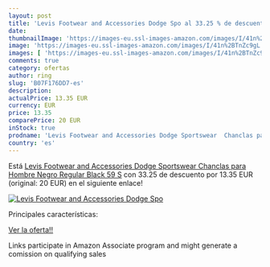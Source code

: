 ```yaml
---
layout: post
title: 'Levis Footwear and Accessories Dodge Spo al 33.25 % de descuento'
date: 
thumbnailImage: 'https://images-eu.ssl-images-amazon.com/images/I/41n%2BTnZc9gL._SL200_.jpg'
image: 'https://images-eu.ssl-images-amazon.com/images/I/41n%2BTnZc9gL._SL200_.jpg'
images: [ 'https://images-eu.ssl-images-amazon.com/images/I/41n%2BTnZc9gL._SL200_.jpg' ]
comments: true
category: ofertas
author: ring
slug: 'B07F176DD7-es'
description:
actualPrice: 13.35 EUR
currency: EUR
price: 13.35
comparePrice: 20 EUR
inStock: true
prodname: 'Levis Footwear and Accessories Dodge Sportswear  Chanclas para Hombre  Negro  Regular Black 59   S'
country: 'es'
---
```


Está [Levis Footwear and Accessories Dodge Sportswear  Chanclas para Hombre  Negro  Regular Black 59   S](https://www.amazon.es/dp/B07F176DD7/?tag=tolees-21) con 33.25 de descuento por 13.35 EUR (original: 20 EUR) en el siguiente enlace!

[![Levis Footwear and Accessories Dodge Spo](https://images-eu.ssl-images-amazon.com/images/I/41n%2BTnZc9gL._SL200_.jpg)](https://www.amazon.es/dp/B07F176DD7/?tag=tolees-21)

Principales características:


[Ver la oferta!!](https://www.amazon.es/dp/B07F176DD7/?tag=tolees-21)

Links participate in Amazon Associate program and might generate a comission on qualifying sales


